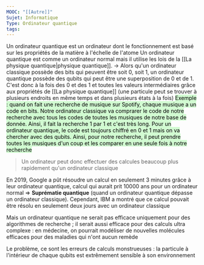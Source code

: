 ```yaml
---
MOOC: "[[Autre]]"
Sujet: Informatique
Type: Ordinateur quantique
tags:
---
```

Un ordinateur quantique est un ordinateur dont le fonctionnement est basé sur les propriétés de la matière à l'échelle de l'atome
Un ordinateur quantique est comme un ordinateur normal mais il utilise les lois de la [[La physique quantique|physique quantique]].
→ Alors qu'un ordinateur classique possède des bits qui peuvent être soit 0, soit 1, un ordinateur quantique possède des qubits qui peut être une superposition de 0 et de 1. C'est donc à la fois des 0 et des 1 et toutes les valeurs intermédiaires grâce aux propriétés de [[La physique quantique]] (une particule peut se trouver à plusieurs endroits en même temps et dans plusieurs états à la fois)
<mark style="background: #BBFABBA6;">Exemple : quand on fait une recherche de musique sur Spotify, chaque musique a un code en bits. Notre ordinateur classique va comprarer le code de notre recherche avec tous les codes de toutes les musiques de notre base de donnée. Ainsi, il fait la recherche 1 par 1 et c'est très long. Pour un ordinateur quantique, le code est toujours chiffré en 0 et 1 mais on va chercher avec des qubits. Ainsi, pour notre recherche, il peut prendre toutes les musiques d'un coup et les comparer en une seule fois à notre recherche</mark>
> Un ordinateur peut donc effectuer des calcules beaucoup plus rapidement qu'un ordinateur classique

En 2019, Google a pût résoudre un calcul en seulement 3 minutes grâce à leur ordinateur quantique, calcul qui aurait prit 10000 ans pour un ordinateur normal ⇒ **Suprématie quantique** (quand un ordinateur quantique dépasse un ordinateur classique). Cependant, IBM a montré que ce calcul pouvait être résolu en seulement deux jours avec un ordinateur classique

Mais un ordinateur quantique ne serait pas efficace uniquement pour des algorithmes de recherche ; il serait aussi efficace pour des calculs ultra complexe : en médecine, on pourrait modéliser de nouvelles molécules efficaces pour des maladies qui n'ont aucun remède

Le problème, ce sont les erreurs de calculs monstrueuses : la particule à l'intérieur de chaque qubits est extrêmement sensible à son environnement

